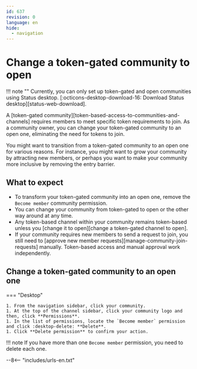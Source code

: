 ```yaml
---
id: 637
revision: 0
language: en
hide:
  - navigation
---
```


# Change a token-gated community to open

!!! note ""
    Currently, you can only set up token-gated and open communities using Status desktop. [:octicons-desktop-download-16: Download Status desktop][status-web-download].

A [token-gated community][token-based-access-to-communities-and-channels] requires members to meet specific token requirements to join. As a community owner, you can change your token-gated community to an open one, eliminating the need for tokens to join.

You might want to transition from a token-gated community to an open one for various reasons. For instance, you might want to grow your community by attracting new members, or perhaps you want to make your community more inclusive by removing the entry barrier.

## What to expect

- To transform your token-gated community into an open one, remove the `Become member` community permission.
- You can change your community from token-gated to open or the other way around at any time.
- Any token-based channel within your community remains token-based unless you [change it to open][change a token-gated channel to open].
- If your community requires new members to send a request to join, you still need to [approve new member requests][manage-community-join-requests] manually. Token-based access and manual approval work independently.

## Change a token-gated community to an open one

=== "Desktop"

    1. From the navigation sidebar, click your community.
    1. At the top of the channel sidebar, click your community logo and then, click **Permissions**.
    1. In the list of permissions, locate the `Become member` permission and click :desktop-delete: **Delete**.
    1. Click **Delete permission** to confirm your action.

!!! note
    If you have more than one `Become member` permission, you need to delete each one.

--8<-- "includes/urls-en.txt"
